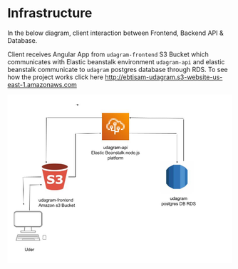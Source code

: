 # Infrastructure

In the below diagram, client interaction between Frontend, Backend API & Database.

Client receives Angular App from `udagram-frontend` S3 Bucket which communicates with Elastic beanstalk environment `udagram-api` and elastic beanstalk communicate to `udagram` postgres database through RDS.
To see how the project works click here http://ebtisam-udagram.s3-website-us-east-1.amazonaws.com

![](project_chart.jpg)
